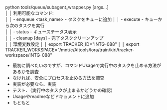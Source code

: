  python tools/queue/subagent_wrapper.py <command> [args...]  
│ │ 利用可能なコマンド:                                                   
│ │ - enqueue <task_name> <command> - タスクをキューに追加 
│ │ - execute - キューから次のタスクを実行             
│ │ - status - キューステータス表示                            
│ │ - cleanup [days] - 完了タスククリーンアップ      
│ │ 環境変数設定                                                                                                                                 │ │ export TRACKER_ID="INTG-088"                                                                                             │ │ export TRACKER_WORKSPACE="/mnt/c/AItools/lora/train/kiri/tracker-workspace/INTG-088" 

* 最初に調べたいのですが、コマンドUsageで実行中のタスクを止める方法があるかを調査
* なければ、安全にプロセスを止める方法を調査
* 実装が必要なら、実装
* テスト、（実行中のタスクが止まるかどうかの確認）
* Usageやreadmeなどドキュメントに追加
* もともと


